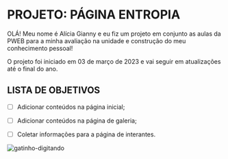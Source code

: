 # PROJETO: PÁGINA ENTROPIA

OLÁ! Meu nome é Alícia Gianny e eu fiz um projeto em conjunto as aulas da PWEB para a minha avaliação na unidade e construção do meu conhecimento pessoal! 

O projeto foi iniciado em 03 de março de 2023 e vai seguir em atualizações até o final do ano.

## LISTA DE OBJETIVOS

- [ ] Adicionar conteúdos na página inicial;
- [ ] Adicionar conteúdos na página de galeria;
- [ ] Coletar informações para a página de interantes.


![gatinho-digitando](https://user-images.githubusercontent.com/127505403/224517224-4133d2d7-b9a5-476a-a72e-90ce963fb7d7.gif)

